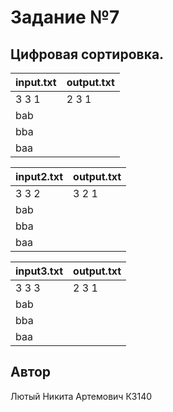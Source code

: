# Задание №7
## Цифровая сортировка.

| input.txt | output.txt |
|-----------|------------|
| 3 3 1     | 2 3 1      | 
| bab       |            |
| bba       |            |
| baa       |            |

| input2.txt | output.txt |
|------------|------------|
| 3 3 2      | 3 2 1      | 
| bab        |            |
| bba        |            |
| baa        |            |

| input3.txt | output.txt |
|------------|------------|
| 3 3 3      | 2 3 1      | 
| bab        |            |
| bba        |            |
| baa        |            |
## Автор
Лютый Никита Артемович К3140
